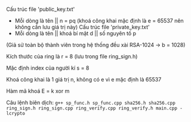 Cấu trúc file 'public_key.txt'
- Mỗi dòng là tên || n = pq (khoá công khai mặc định là e = 65537 nên không cần lưu giá trị này)
Cấu trúc file 'private_key.txt'
- Mỗi dòng là tên || khoá bí mật d || số nguyên tố p

(Giả sử toàn bộ thành viên trong hệ thống đều xài RSA-1024 -> b = 1028)

Kích thước của ring là r = 8 (lưu trong file ring_sign.h)

Mặc định index của người kí s = 8

Khoá công khai là 1 giá trị n, không có e vì e mặc định là 65537

Hàm mã khoá E = k xor m

Câu lệnh biên dịch: `g++ sp_func.h sp_func.cpp sha256.h sha256.cpp ring_sign.h ring_sign.cpp ring_verify.cpp ring_verify.h main.cpp -lcrypto`
